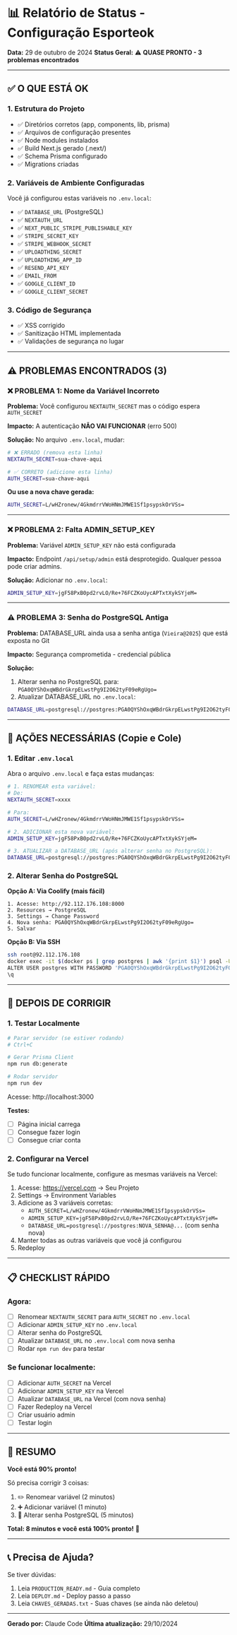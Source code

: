 # 📊 Relatório de Status - Configuração Esporteok

**Data:** 29 de outubro de 2024
**Status Geral:** ⚠️ **QUASE PRONTO - 3 problemas encontrados**

---

## ✅ O QUE ESTÁ OK

### 1. Estrutura do Projeto
- ✅ Diretórios corretos (app, components, lib, prisma)
- ✅ Arquivos de configuração presentes
- ✅ Node modules instalados
- ✅ Build Next.js gerado (.next/)
- ✅ Schema Prisma configurado
- ✅ Migrations criadas

### 2. Variáveis de Ambiente Configuradas
Você já configurou estas variáveis no `.env.local`:

- ✅ `DATABASE_URL` (PostgreSQL)
- ✅ `NEXTAUTH_URL`
- ✅ `NEXT_PUBLIC_STRIPE_PUBLISHABLE_KEY`
- ✅ `STRIPE_SECRET_KEY`
- ✅ `STRIPE_WEBHOOK_SECRET`
- ✅ `UPLOADTHING_SECRET`
- ✅ `UPLOADTHING_APP_ID`
- ✅ `RESEND_API_KEY`
- ✅ `EMAIL_FROM`
- ✅ `GOOGLE_CLIENT_ID`
- ✅ `GOOGLE_CLIENT_SECRET`

### 3. Código de Segurança
- ✅ XSS corrigido
- ✅ Sanitização HTML implementada
- ✅ Validações de segurança no lugar

---

## ⚠️ PROBLEMAS ENCONTRADOS (3)

### ❌ PROBLEMA 1: Nome da Variável Incorreto

**Problema:** Você configurou `NEXTAUTH_SECRET` mas o código espera `AUTH_SECRET`

**Impacto:** A autenticação **NÃO VAI FUNCIONAR** (erro 500)

**Solução:** No arquivo `.env.local`, mudar:

```bash
# ❌ ERRADO (remova esta linha)
NEXTAUTH_SECRET=sua-chave-aqui

# ✅ CORRETO (adicione esta linha)
AUTH_SECRET=sua-chave-aqui
```

**Ou use a nova chave gerada:**
```bash
AUTH_SECRET=L/wHZronew/4GkmdrrVWoHNmJMWE1Sf1psypskOrVSs=
```

---

### ❌ PROBLEMA 2: Falta ADMIN_SETUP_KEY

**Problema:** Variável `ADMIN_SETUP_KEY` não está configurada

**Impacto:** Endpoint `/api/setup/admin` está desprotegido. Qualquer pessoa pode criar admins.

**Solução:** Adicionar no `.env.local`:

```bash
ADMIN_SETUP_KEY=jgF58PxB0pd2rvLO/Re+76FCZKoUycAPTxtXykSYjeM=
```

---

### ⚠️ PROBLEMA 3: Senha do PostgreSQL Antiga

**Problema:** DATABASE_URL ainda usa a senha antiga (`Vieira@2025`) que está exposta no Git

**Impacto:** Segurança comprometida - credencial pública

**Solução:**
1. Alterar senha no PostgreSQL para: `PGA0QYShOxqWBdrGkrpELwstPg9I2O62tyF09eRgUgo=`
2. Atualizar DATABASE_URL no `.env.local`:

```bash
DATABASE_URL=postgresql://postgres:PGA0QYShOxqWBdrGkrpELwstPg9I2O62tyF09eRgUgo=@92.112.176.108:5434/ticketsports?sslmode=require
```

---

## 🔧 AÇÕES NECESSÁRIAS (Copie e Cole)

### 1. Editar `.env.local`

Abra o arquivo `.env.local` e faça estas mudanças:

```bash
# 1. RENOMEAR esta variável:
# De:
NEXTAUTH_SECRET=xxxx

# Para:
AUTH_SECRET=L/wHZronew/4GkmdrrVWoHNmJMWE1Sf1psypskOrVSs=

# 2. ADICIONAR esta nova variável:
ADMIN_SETUP_KEY=jgF58PxB0pd2rvLO/Re+76FCZKoUycAPTxtXykSYjeM=

# 3. ATUALIZAR a DATABASE_URL (após alterar senha no PostgreSQL):
DATABASE_URL=postgresql://postgres:PGA0QYShOxqWBdrGkrpELwstPg9I2O62tyF09eRgUgo=@92.112.176.108:5434/ticketsports?sslmode=require
```

### 2. Alterar Senha do PostgreSQL

**Opção A: Via Coolify (mais fácil)**
```
1. Acesse: http://92.112.176.108:8000
2. Resources → PostgreSQL
3. Settings → Change Password
4. Nova senha: PGA0QYShOxqWBdrGkrpELwstPg9I2O62tyF09eRgUgo=
5. Salvar
```

**Opção B: Via SSH**
```bash
ssh root@92.112.176.108
docker exec -it $(docker ps | grep postgres | awk '{print $1}') psql -U postgres
ALTER USER postgres WITH PASSWORD 'PGA0QYShOxqWBdrGkrpELwstPg9I2O62tyF09eRgUgo=';
\q
```

---

## 🎯 DEPOIS DE CORRIGIR

### 1. Testar Localmente

```bash
# Parar servidor (se estiver rodando)
# Ctrl+C

# Gerar Prisma Client
npm run db:generate

# Rodar servidor
npm run dev
```

Acesse: http://localhost:3000

**Testes:**
- [ ] Página inicial carrega
- [ ] Consegue fazer login
- [ ] Consegue criar conta

### 2. Configurar na Vercel

Se tudo funcionar localmente, configure as mesmas variáveis na Vercel:

1. Acesse: https://vercel.com → Seu Projeto
2. Settings → Environment Variables
3. Adicione as 3 variáveis corretas:
   - `AUTH_SECRET=L/wHZronew/4GkmdrrVWoHNmJMWE1Sf1psypskOrVSs=`
   - `ADMIN_SETUP_KEY=jgF58PxB0pd2rvLO/Re+76FCZKoUycAPTxtXykSYjeM=`
   - `DATABASE_URL=postgresql://postgres:NOVA_SENHA@...` (com senha nova)
4. Manter todas as outras variáveis que você já configurou
5. Redeploy

---

## 📋 CHECKLIST RÁPIDO

### Agora:
- [ ] Renomear `NEXTAUTH_SECRET` para `AUTH_SECRET` no `.env.local`
- [ ] Adicionar `ADMIN_SETUP_KEY` no `.env.local`
- [ ] Alterar senha do PostgreSQL
- [ ] Atualizar `DATABASE_URL` no `.env.local` com nova senha
- [ ] Rodar `npm run dev` para testar

### Se funcionar localmente:
- [ ] Adicionar `AUTH_SECRET` na Vercel
- [ ] Adicionar `ADMIN_SETUP_KEY` na Vercel
- [ ] Atualizar `DATABASE_URL` na Vercel (com nova senha)
- [ ] Fazer Redeploy na Vercel
- [ ] Criar usuário admin
- [ ] Testar login

---

## 🎉 RESUMO

**Você está 90% pronto!**

Só precisa corrigir 3 coisas:
1. ✏️ Renomear variável (2 minutos)
2. ➕ Adicionar variável (1 minuto)
3. 🔐 Alterar senha PostgreSQL (5 minutos)

**Total: 8 minutos e você está 100% pronto!** 🚀

---

## 📞 Precisa de Ajuda?

Se tiver dúvidas:
1. Leia `PRODUCTION_READY.md` - Guia completo
2. Leia `DEPLOY.md` - Deploy passo a passo
3. Leia `CHAVES_GERADAS.txt` - Suas chaves (se ainda não deletou)

---

**Gerado por:** Claude Code
**Última atualização:** 29/10/2024
